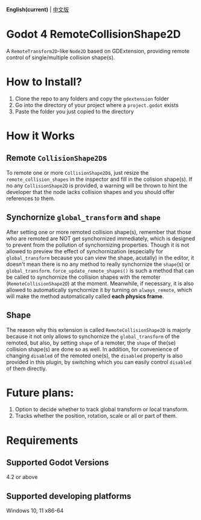 **English(current)** | [中文版](zh_cn.md)
# Godot 4 RemoteCollisionShape2D
A `RemoteTransform2D`-like `Node2D` based on GDExtension, providing remote control of single/multiple collision shape(s).

# How to Install?
1. Clone the repo to any folders and copy the `gdextension` folder
2. Go into the directory of your project where a `project.godot` exists
3. Paste the folder you just copied to the directory

# How it Works
## Remote `CollisionShape2D`s
To remote one or more `CollisionShape2D`s, just resize the `remote_collision_shapes` in the inspector and fill in the colision shape(s). If no any `CollisionShape2D` is provided, a warning will be thrown to hint the developer that the node lacks collision shapes and you should offer references to them.
## Synchornize `global_transform` and `shape`
After setting one or more remoted collision shape(s), remember that those who are remoted are NOT get synchornized immediately, which is designed to prevent from the pollution of synchornizing properties. Though it is not allowed to preview the effect of synchornization (especially for `global_transform` because you can view the shape, acutally) in the editor, it doesn't mean there is no any method to really synchornize the `shape`(s) or `global_transform`. `force_update_remote_shapes()` is such a method that can be called to synchornize the collision shapes with the remoter (`RemoteCollisionShape2D`) at the moment. Meanwhile, if necessary, it is also allowed to automatically synchornize it by turning on `always_remote`, which will make the method automatically called **each physics frame**.
## Shape
The reason why this extension is called `RemoteCollisionShape2D` is majorly because it not only allows to synchornize the `global_transform` of the remoted, but also, by setting `shape` of a remoter, the `shape` of the(se) collision shape(s) are done so as well. In addition, for convenience of changing `disabled` of the remoted one(s), the `disabled` property is also provided in this plugin, by switching which you can easily control `disabled` of them directly.

# Future plans:
1. Option to decide whether to track global transform or local transform.
2. Tracks whether the position, rotation, scale or all or part of them.

# Requirements
## Supported Godot Versions
4.2 or above

## Supported developing platforms
Windows 10, 11 x86-64
